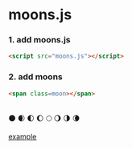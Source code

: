 # moons.js

### 1. add moons.js
```html
<script src="moons.js"></script>
```

### 2. add moons
```html
<span class=moon></span>
```
<br>
🌑 🌒 🌓 🌔 🌕 🌖 🌗 🌘

[example](https://quadrilateral.party/moon/)
